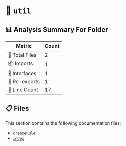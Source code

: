 # 📁 `util`

## 📊 Analysis Summary For Folder

| Metric | Count |
|--------|-------|
| 📁 Total Files | 2 |
| 📦 Imports | 1 |
| 📐 Interfaces | 1 |
| 🔄 Re-exports | 1 |
| 🔢 Line Count | 17 |


## 📋 Files

This section contains the following documentation files:

- [`createRule`](./createRule.md)
- [`index`](./index.md)